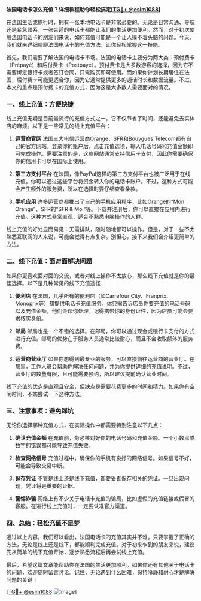 **法国电话卡怎么充值？详细教程助你轻松搞定[[TG💪+ @esim1088](https://t.me/s/esim1088)]**

在法国生活或旅行时，拥有一张本地电话卡是非常必要的。无论是日常沟通、导航还是紧急联系，一张合适的电话卡都能让我们的生活更加便利。然而，对于初次使用法国电话卡的朋友们来说，如何充值可能是一个让人摸不着头脑的问题。今天，我们就来详细聊聊法国电话卡的充值方法，让你轻松掌握这一技能。

首先，我们需要了解法国的电话卡市场。法国的电话卡主要分为两大类：预付费卡（Prépayé）和后付费卡（Postpayé）。预付费卡是大多数游客的选择，因为它不需要绑定银行卡或者签订合同，只需购买即可使用。而如果你计划长期居住在法国，后付费卡可能更适合你，因为它通常提供更多的通话时长和数据流量。不过，本文的重点是预付费卡的充值方式，因为这是大多数人需要面对的情况。

### **一、线上充值：方便快捷**

线上充值无疑是目前最流行的充值方式之一。它不仅节省了时间，还能避免去实体店的麻烦。以下是一些常见的线上充值平台：

1. **运营商官网**
   法国三大电信运营商Orange、SFR和Bouygues Telecom都有自己的官方网站。登录你的账户后，点击充值选项，输入电话号码和充值金额即可完成操作。需要注意的是，这些网站通常支持信用卡支付，因此你需要确保你的信用卡可以在国际上使用。

2. **第三方支付平台**
   在法国，像PayPal这样的第三方支付平台也被广泛用于在线充值。你可以通过这些平台将资金转入你的电话卡账户。不过，这种方式可能会产生额外的服务费，所以在选择时要仔细查看条款。

3. **手机应用**
   许多运营商都推出了自己的手机应用程序，比如Orange的“Mon Orange”、SFR的“SFR & Moi”等。下载并注册后，你可以直接在应用内进行充值。这种方式非常直观，适合不熟悉电脑操作的人群。

线上充值的好处显而易见：无需排队，随时随地都可以操作。但是，对于一些不太熟悉互联网的人来说，可能会觉得有点复杂。别担心，接下来我们会介绍更简单的方法。

### **二、线下充值：面对面解决问题**

如果你更喜欢面对面的交流，或者对线上操作不太放心，那么线下充值就是你的最佳选择。以下是几种常见的线下充值途径：

1. **便利店**
   在法国，几乎所有的便利店（如Carrefour City、Franprix、Monoprix等）都提供电话卡充值服务。你只需告诉店员你要充值的电话号码以及充值金额，他们会帮你处理。记得携带你的身份证件，因为店员可能会要求核实身份。

2. **邮局**
   邮局也是一个不错的选择。在邮局，你可以通过现金或银行卡支付的方式进行充值。邮局的优势在于服务人员通常比较耐心，而且不会收取额外的服务费。

3. **运营商营业厅**
   如果你想得到最专业的服务，可以直接前往运营商的营业厅。在那里，工作人员会帮助你解决任何问题，并为你提供详细的充值说明。不过，营业厅的数量有限，且可能需要预约，所以建议提前确认营业时间。

线下充值的优点是直观且安全，但缺点是需要花费更多的时间和精力。如果你有空闲时间，不妨尝试一下这种方法。

### **三、注意事项：避免踩坑**

无论你选择哪种充值方式，在实际操作中都需要特别注意以下几点：

1. **确认充值金额**
   在充值前，务必核对好你的电话号码和充值金额。一个小数点或数字的错误都可能导致充值失败。

2. **检查网络信号**
   充值过程中，确保你的手机有良好的网络信号。如果信号不好，可能会导致交易中断。

3. **保存凭证**
   不管是线上还是线下充值，都要妥善保存相关的凭证。一旦出现问题，凭证将是重要的证据。

4. **警惕诈骗**
   网络上有不少关于电话卡充值的骗局，比如虚假的充值链接或假冒的客服。在进行线上充值时，一定要认准官方渠道。

### **四、总结：轻松充值不是梦**

通过以上内容，我们可以看出，法国电话卡的充值其实并不难。只要掌握了正确的方法，无论是线上还是线下，都能顺利完成充值。对于初来乍到的朋友来说，建议先从简单的线下充值开始，逐步熟悉流程后再尝试线上充值。

最后，希望这篇文章能帮助你在法国的生活更加顺利。如果你还有其他关于电话卡的问题，欢迎随时留言讨论。记住，无论遇到什么困难，保持冷静和耐心才是解决问题的关键！

[[TG💪+ @esim1088](https://t.me/s/esim1088) ![Image](https://i.postimg.cc/4NQfJmqS/Snipaste-2025-05-13-00-14-12.png)]